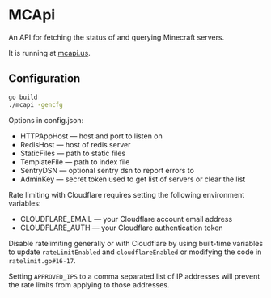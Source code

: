 MCApi
=====

An API for fetching the status of and querying Minecraft servers.

It is running at [mcapi.us](https://mcapi.us).

## Configuration

```bash
go build
./mcapi -gencfg
```

Options in config.json:
* HTTPAppHost &mdash; host and port to listen on
* RedisHost &mdash; host of redis server
* StaticFiles &mdash; path to static files
* TemplateFile &mdash; path to index file
* SentryDSN &mdash; optional sentry dsn to report errors to
* AdminKey &mdash; secret token used to get list of servers or clear the list

Rate limiting with Cloudflare requires setting the following environment variables:
* CLOUDFLARE_EMAIL &mdash; your Cloudflare account email address
* CLOUDFLARE_AUTH &mdash; your Cloudflare authentication token

Disable ratelimiting generally or with Cloudflare by using built-time variables
to update `rateLimitEnabled` and `cloudflareEnabled` or modifying the code
in `ratelimit.go#16-17`.

Setting `APPROVED_IPS` to a comma separated list of IP addresses will prevent
the rate limits from applying to those addresses.
